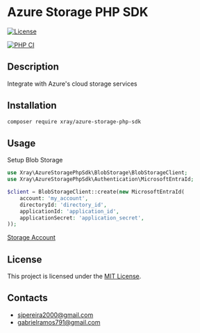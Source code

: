# Azure Storage PHP SDK

[![License](https://img.shields.io/badge/license-MIT-blue.svg)](LICENSE)

[![PHP CI](https://github.com/xray-labs/azure-storage-php-sdk/actions/workflows/CI.yaml/badge.svg)](https://github.com/xray-labs/azure-storage-php-sdk/actions/workflows/CI.yaml)

## Description

Integrate with Azure's cloud storage services

## Installation

```bash
composer require xray/azure-storage-php-sdk
```

## Usage

Setup Blob Storage

```php
use Xray\AzureStoragePhpSdk\BlobStorage\BlobStorageClient;
use Xray\AzureStoragePhpSdk\Authentication\MicrosoftEntraId;

$client = BlobStorageClient::create(new MicrosoftEntraId(
    account: 'my_account',
    directoryId: 'directory_id',
    applicationId: 'application_id',
    applicationSecret: 'application_secret',
));
```

[Storage Account](docs/StorageAccount.md)

## License

This project is licensed under the [MIT License](LICENSE).

## Contacts

- sjpereira2000@gmail.com
- gabrielramos791@gmail.com
